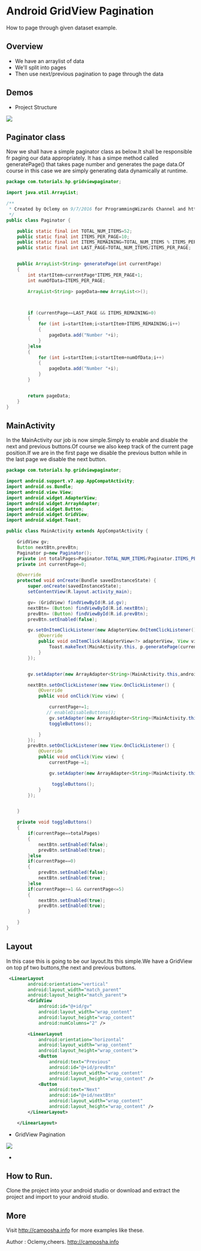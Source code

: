 # Android GridView Pagination


How to page through given dataset example.

## Overview
- We have an arraylist of data
- We'll split into pages
- Then use next/previous pagination to page through the data


## Demos

- Project Structure

![](/Camposha/demos/Project-Structure.PNG)

## Paginator class
Now we shall have a simple paginator class as below.It shall be responsible fr paging our data appropriately.
It has a simpe method called generatePage() that takes page number and generates the page data.Of course in this case we are simply generating data dynamically at runtime.

```java
package com.tutorials.hp.gridviewpaginator;

import java.util.ArrayList;

/**
 * Created by Oclemy on 9/7/2016 for ProgrammingWizards Channel and http://www.camposha.com.
 */
public class Paginator {

    public static final int TOTAL_NUM_ITEMS=52;
    public static final int ITEMS_PER_PAGE=10;
    public static final int ITEMS_REMAINING=TOTAL_NUM_ITEMS % ITEMS_PER_PAGE;
    public static final int LAST_PAGE=TOTAL_NUM_ITEMS/ITEMS_PER_PAGE;


    public ArrayList<String> generatePage(int currentPage)
    {
        int startItem=currentPage*ITEMS_PER_PAGE+1;
        int numOfData=ITEMS_PER_PAGE;

        ArrayList<String> pageData=new ArrayList<>();



        if (currentPage==LAST_PAGE && ITEMS_REMAINING>0)
        {
            for (int i=startItem;i<startItem+ITEMS_REMAINING;i++)
            {
                pageData.add("Number "+i);
            }
        }else
        {
            for (int i=startItem;i<startItem+numOfData;i++)
            {
                pageData.add("Number "+i);
            }
        }


        return pageData;
    }
}


```

## MainActivity
In the MainActivity our job is now simple.Simply to enable and disable the next and previous buttons.Of course we also keep track of the current page position.If we are in the first page we disable the previous button while in the last page we disable the next button.

```java
package com.tutorials.hp.gridviewpaginator;

import android.support.v7.app.AppCompatActivity;
import android.os.Bundle;
import android.view.View;
import android.widget.AdapterView;
import android.widget.ArrayAdapter;
import android.widget.Button;
import android.widget.GridView;
import android.widget.Toast;

public class MainActivity extends AppCompatActivity {

    GridView gv;
    Button nextBtn,prevBtn;
    Paginator p=new Paginator();
    private int totalPages=Paginator.TOTAL_NUM_ITEMS/Paginator.ITEMS_PER_PAGE;
    private int currentPage=0;

    @Override
    protected void onCreate(Bundle savedInstanceState) {
        super.onCreate(savedInstanceState);
        setContentView(R.layout.activity_main);

        gv= (GridView) findViewById(R.id.gv);
        nextBtn= (Button) findViewById(R.id.nextBtn);
        prevBtn= (Button) findViewById(R.id.prevBtn);
        prevBtn.setEnabled(false);

        gv.setOnItemClickListener(new AdapterView.OnItemClickListener() {
            @Override
            public void onItemClick(AdapterView<?> adapterView, View view, int i, long l) {
                Toast.makeText(MainActivity.this, p.generatePage(currentPage).get(i), Toast.LENGTH_SHORT).show();
            }
        });


        gv.setAdapter(new ArrayAdapter<String>(MainActivity.this,android.R.layout.simple_list_item_1,p.generatePage(currentPage)));

        nextBtn.setOnClickListener(new View.OnClickListener() {
            @Override
            public void onClick(View view) {

                currentPage+=1;
               // enableDisableButtons();
                gv.setAdapter(new ArrayAdapter<String>(MainActivity.this,android.R.layout.simple_list_item_1,p.generatePage(currentPage)));
                toggleButtons();

            }
        });
        prevBtn.setOnClickListener(new View.OnClickListener() {
            @Override
            public void onClick(View view) {
                currentPage-=1;

                gv.setAdapter(new ArrayAdapter<String>(MainActivity.this,android.R.layout.simple_list_item_1,p.generatePage(currentPage)));

                 toggleButtons();
            }
        });


    }

    private void toggleButtons()
    {
        if(currentPage==totalPages)
        {
            nextBtn.setEnabled(false);
            prevBtn.setEnabled(true);
        }else
        if(currentPage==0)
        {
            prevBtn.setEnabled(false);
            nextBtn.setEnabled(true);
        }else
        if(currentPage>=1 && currentPage<=5)
        {
            nextBtn.setEnabled(true);
            prevBtn.setEnabled(true);
        }

    }
}


```

## Layout
In this case this is going to be our layout.Its this simple.We have a GridView on top pf two buttons,the next and previous buttons.

```xml
 <LinearLayout
        android:orientation="vertical"
        android:layout_width="match_parent"
        android:layout_height="match_parent">
        <GridView
            android:id="@+id/gv"
            android:layout_width="wrap_content"
            android:layout_height="wrap_content"
            android:numColumns="2" />

        <LinearLayout
            android:orientation="horizontal"
            android:layout_width="wrap_content"
            android:layout_height="wrap_content">
            <Button
                android:text="Previous"
                android:id="@+id/prevBtn"
                android:layout_width="wrap_content"
                android:layout_height="wrap_content" />
            <Button
                android:text="Next"
                android:id="@+id/nextBtn"
                android:layout_width="wrap_content"
                android:layout_height="wrap_content" />
        </LinearLayout>

    </LinearLayout>

```



- GridView Pagination

![](/Camposha/demos/GridView-Paginator.PNG)

-

## How to Run.
Clone the project into your android studio or download and extract the project and import to your android studio.

## More
Visit http://camposha.info for more examples like these.

Author :
Oclemy,cheers. http://camposha.info
